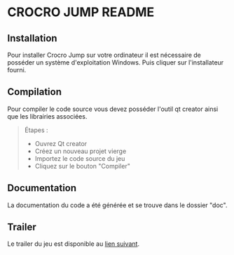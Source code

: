 # CROCRO JUMP README


## Installation 

Pour installer Crocro Jump sur votre ordinateur il est nécessaire de posséder un système d'exploitation Windows.
Puis cliquer sur l'installateur fourni. 

## Compilation 

Pour compiler le code source vous devez posséder l'outil qt creator ainsi que les librairies associées.

> Étapes :
> - Ouvrez Qt creator
> - Créez un nouveau projet vierge
> - Importez le code source du jeu
> - Cliquez sur le bouton "Compiler"

## Documentation

La documentation du code a été générée et se trouve dans le dossier "doc".

## Trailer 

Le trailer du jeu est disponible au [lien suivant](https://www.youtube.com/watch?v=Mhu0WOFwU_A).

